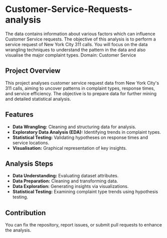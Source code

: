 # Customer-Service-Requests-analysis
The data contains information about various factors which can influence Customer Service requests. The objective of this analysis is to perform a service request of New York City 311 calls. You will focus on the data wrangling techniques to understand the pattern in the data and also visualise the major complaint types. Domain: Customer Service

## Project Overview
This project analyses customer service request data from New York City's 311 calls, aiming to uncover patterns in complaint types, response times, and service efficiency. The objective is to prepare data for further mining and detailed statistical analysis.

## Features
- **Data Wrangling:** Cleaning and structuring data for analysis.
- **Exploratory Data Analysis (EDA):** Identifying trends in complaint types.
- **Statistical Testing:** Validating hypotheses on response times and service locations.
- **Visualisation:** Graphical representation of key insights.


## Analysis Steps
- **Data Understanding:** Evaluating dataset attributes.
- **Data Preparation:** Cleaning and transforming data.
- **Data Exploration:** Generating insights via visualizations.
- **Statistical Testing:** Examining complaint type trends using hypothesis testing.

## Contribution
You can fix the repository, report issues, or submit pull requests to enhance the analysis.






